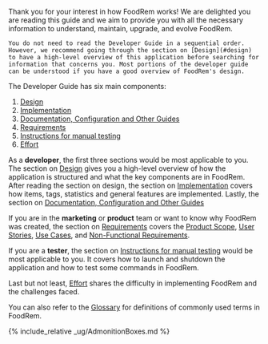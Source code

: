 <!-- markdownlint-disable-file first-line-h1 -->
Thank you for your interest in how FoodRem works! We are delighted you are reading this guide and we aim to provide you with all the necessary information to understand, maintain, upgrade, and evolve FoodRem.

```tip
You do not need to read the Developer Guide in a sequential order. However, we recommend going through the section on [Design](#design) to have a high-level overview of this application before searching for information that concerns you. Most portions of the developer guide can be understood if you have a good overview of FoodRem's design. 
```

The Developer Guide has six main components:

1. [Design](#design)
1. [Implementation](#implementation)
1. [Documentation, Configuration and Other Guides](#documentation-configuration-and-other-guides)
1. [Requirements](#requirements)
1. [Instructions for manual testing](#instructions-for-manual-testing)
1. [Effort](#effort)

As a **developer**, the first three sections would be most applicable to you. The section on [Design](#design) gives you a high-level overview of how the application is structured and what the key components are in FoodRem. After reading the section on design, the section on [Implementation](#implementation) covers how items, tags, statistics and general features are implemented. Lastly, the section on [Documentation, Configuration and Other Guides](#documentation-configuration-and-other-guides)

If you are in the **marketing** or **product** team or want to know why FoodRem was created, the section on [Requirements](#requirements) covers the [Product Scope](#product-scope), [User Stories](#user-stories), [Use Cases](#use-cases), and [Non-Functional Requirements](#non-functional-requirements).

If you are a **tester**, the section on [Instructions for manual testing](#instructions-for-manual-testing) would be most applicable to you. It covers how to launch and shutdown the application and how to test some commands in FoodRem.

Last but not least, [Effort](#effort) shares the difficulty in implementing FoodRem and the challenges faced.

You can also refer to the [Glossary](#glossary) for definitions of commonly used terms in FoodRem.

{% include_relative _ug/AdmonitionBoxes.md %}
